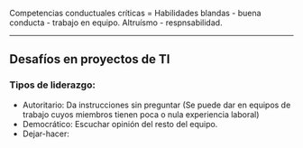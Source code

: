 Competencias conductuales críticas  = Habilidades blandas - buena conducta - trabajo en equipo. Altruísmo - respnsabilidad.

---

## Desafíos en proyectos de TI
### Tipos de liderazgo:
- Autoritario: Da instrucciones sin preguntar (Se puede dar en equipos de trabajo cuyos miembros tienen poca o nula experiencia laboral)
- Democrático: Escuchar opinión del resto del equipo.
- Dejar-hacer: